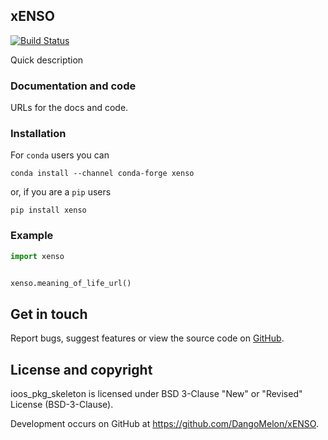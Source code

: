 ## xENSO

[![Build Status](https://travis-ci.com/ioos/ioos-python-package-skeleton.svg?branch=master)](https://travis-ci.com/ioos/ioos-python-package-skeleton)

Quick description

### Documentation and code

URLs for the docs and code.

### Installation

For `conda` users you can

```shell
conda install --channel conda-forge xenso
```

or, if you are a `pip` users

```shell
pip install xenso
```

### Example

```python
import xenso


xenso.meaning_of_life_url()
```


## Get in touch

Report bugs, suggest features or view the source code on [GitHub](https://github.com/ioos/ioos_pkg_skeleton/issues).


## License and copyright

ioos_pkg_skeleton is licensed under BSD 3-Clause "New" or "Revised" License (BSD-3-Clause).

Development occurs on GitHub at <https://github.com/DangoMelon/xENSO>.
